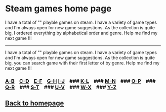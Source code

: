 # Steam games home page

I have a total of "" playble games on steam. I have a variety of game types and I'm always open for new game suggestions.
As the collection is quite big, I ordered everything by alphabetical order and genre. Help me find my next game !!!
*******
I have a total of "" playble games on steam. I have a variety of game types and I'm always open for new game suggestions.
As the collection is quite big, you can search game with their first letter of by genre. Help me find my next game !!!

### [A-B](A-B/indexAB.md)  &nbsp;&nbsp;  [C-D](A-B/indexCD.md)  &nbsp;&nbsp;  [E-F](A-B/indexEF.md)  &nbsp;&nbsp;  [G-H](A-B/indexGH.md)    [I-J](A-B/indexIJ.md)  &nbsp;&nbsp;  ### [K-L](A-B/indexKL.md)  &nbsp;&nbsp;  ### [M-N](A-B/indexMN.md)  &nbsp;&nbsp;  ### [O-P](A-B/indexOP.md)  &nbsp;&nbsp;  ### [Q-R](A-B/indexAB.md)  &nbsp;&nbsp;  ### [S-T](A-B/indexAB.md)  &nbsp;&nbsp;   ### [U-V](A-B/indexAB.md)  &nbsp;&nbsp;  ### [W-X](A-B/indexAB.md)  &nbsp;&nbsp;  ### [Y-Z](A-B/indexAB.md)


## [Back to homepage](/)

